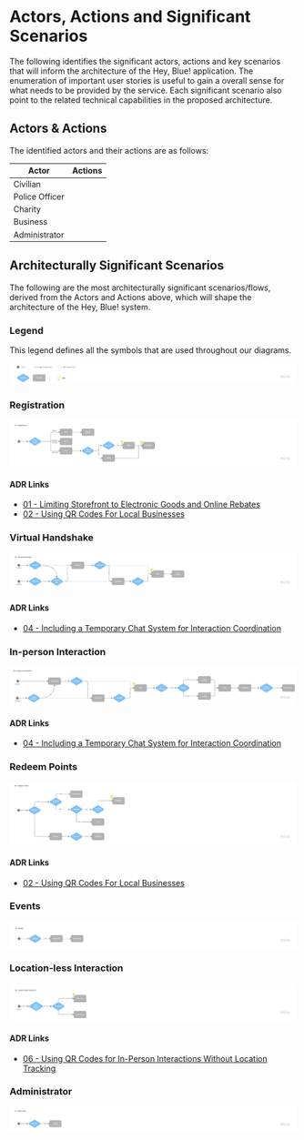 # Actors, Actions and Significant Scenarios

The following identifies the significant actors, actions and key scenarios that will inform the architecture of the Hey, Blue! application. The enumeration of important user stories is useful to gain a overall sense for what needs to be provided by the service. Each significant scenario also point to the related technical capabilities in the proposed architecture.

## Actors & Actions

The identified actors and their actions are as follows:

| Actor          | Actions |
| -------------- | ------- |
| Civilian       ||
| Police Officer ||
| Charity        ||
| Business       ||
| Administrator  ||

## Architecturally Significant Scenarios

The following are the most architecturally significant scenarios/flows, derived from the Actors and Actions above, which will shape the architecture of the Hey, Blue! system.

### Legend

This legend defines all the symbols that are used throughout our diagrams.

![Legend](./../assets/scenario-legend.jpg)

### Registration

![Registration Scenario](./../assets/scenario-01.jpg)

#### ADR Links
- [01 - Limiting Storefront to Electronic Goods and Online Rebates](./adr/01-electronic-goods.md)
- [02 - Using QR Codes For Local Businesses](./adr/02-business-qr-codes.md)

### Virtual Handshake

![Virtual Handshake Scenario](./../assets/scenario-02.jpg)

#### ADR Links
- [04 - Including a Temporary Chat System for Interaction Coordination](./adr/04-chats.md)

### In-person Interaction

![Interactive Scenario](./../assets/scenario-03.jpg)

#### ADR Links
- [04 - Including a Temporary Chat System for Interaction Coordination](./adr/04-chats.md)

### Redeem Points

![Redeem Points Scenario](./../assets/scenario-04.jpg)

#### ADR Links
- [02 - Using QR Codes For Local Businesses](./adr/02-business-qr-codes.md)

### Events

![Events Scenario](./../assets/scenario-05.jpg)

### Location-less Interaction

![Locationless Interaction Scenario](./../assets/scenario-06.jpg)

#### ADR Links
- [06 - Using QR Codes for In-Person Interactions Without Location Tracking](./adr/06-interaction-no-location.md)

### Administrator

![Adminitrator Scenario](./../assets/scenario-07.jpg)